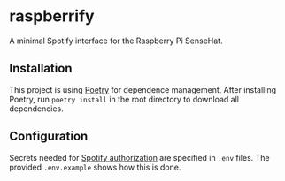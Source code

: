 # raspberrify
A minimal Spotify interface for the Raspberry Pi SenseHat.

## Installation
This project is using [Poetry](https://python-poetry.org/) for dependence management. After installing Poetry, run ```poetry install``` in the root directory to download all dependencies.

## Configuration
Secrets needed for [Spotify authorization](https://developer.spotify.com/documentation/general/guides/app-settings/#register-your-app) are specified in ```.env``` files. The provided ```.env.example``` shows how this is done.
